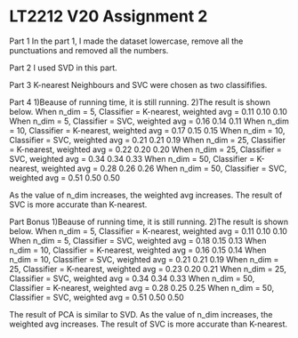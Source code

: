 # LT2212 V20 Assignment 2

Part 1
In the part 1, I made the dataset lowercase, remove all the punctuations and removed all the numbers.

Part 2
I used SVD in this part.

Part 3
K-nearest Neighbours and SVC were chosen as two classififies.

Part 4
1)Beause of running time, it is still running.
2)The result is shown below.
When n_dim = 5, Classifier = K-nearest, weighted avg = 0.11 0.10 0.10
When n_dim = 5, Classifier = SVC, weighted avg = 0.16 0.14 0.11
When n_dim = 10, Classifier = K-nearest, weighted avg = 0.17 0.15 0.15
When n_dim = 10, Classifier = SVC, weighted avg = 0.21 0.21 0.19
When n_dim = 25, Classifier = K-nearest, weighted avg = 0.22 0.20 0.20
When n_dim = 25, Classifier = SVC, weighted avg = 0.34 0.34 0.33
When n_dim = 50, Classifier = K-nearest, weighted avg = 0.28 0.26 0.26
When n_dim = 50, Classifier = SVC, weighted avg = 0.51 0.50 0.50

As the value of n_dim increases, the weighted avg increases. The result of SVC is more accurate than K-nearest.

Part Bonus
1)Beause of running time, it is still running.
2)The result is shown below.
When n_dim = 5, Classifier = K-nearest, weighted avg = 0.11 0.10 0.10
When n_dim = 5, Classifier = SVC, weighted avg = 0.18 0.15 0.13
When n_dim = 10, Classifier = K-nearest, weighted avg = 0.16 0.15 0.14
When n_dim = 10, Classifier = SVC, weighted avg = 0.21 0.21 0.19
When n_dim = 25, Classifier = K-nearest, weighted avg = 0.23 0.20 0.21
When n_dim = 25, Classifier = SVC, weighted avg = 0.34 0.34 0.33
When n_dim = 50, Classifier = K-nearest, weighted avg = 0.28 0.25 0.25
When n_dim = 50, Classifier = SVC, weighted avg = 0.51 0.50 0.50

The result of PCA is similar to SVD. As the value of n_dim increases, the weighted avg increases. The result of SVC is more accurate than K-nearest.

